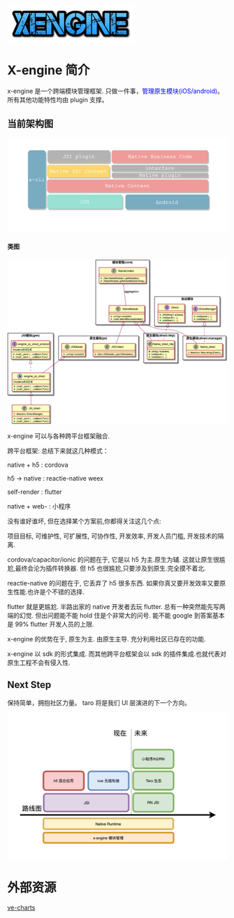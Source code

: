 ![](assets/cooltext363596337964428.png)

# X-engine 简介

x-engine 是一个跨端模块管理框架.
只做一件事，<span style="color:blue">管理原生模块(iOS/android)</span>。 所有其他功能特性均由 plugin 支撑。

<!-- tabs:start -->

## **当前架构图**

![](assets/image-20210422162652052.png)

#### **类图**

![](assets/image-20210422162839624.png)


<!-- tabs:end -->




x-engine 可以与各种跨平台框架融合.


跨平台框架: 总结下来就这几种模式：

native + h5  : cordova 

h5 -> native  : reactie-native  weex 

self-render   : flutter

native + web- : 小程序

没有谁好谁坏, 但在选择某个方案前,你都得关注这几个点:

项目目标, 可维护性, 可扩展性, 可协作性, 开发效率, 开发人员门槛, 开发技术的隔离.

cordova/capacitor/ionic 的问题在于, 它是以 h5 为主.原生为辅. 这就让原生很尴尬,最终会沦为插件转换器. 但 h5 也很尴尬,只要涉及到原生.完全摸不着北.

reactie-native  的问题在于, 它丢弃了 h5 很多东西. 如果你真又要开发效率又要原生性能.也许是个不错的选择.

flutter 就是更尴尬. 半路出家的 native 开发者去玩 flutter. 总有一种突然能先写两端的幻觉. 但出问题能不能 hold 住是个非常大的问号. 能不能 google 到答案基本是 99% flutter 开发人员的上限.




x-engine 的优势在于, 原生为主. 由原生主导. 充分利用社区已存在的功能.

x-engine 以 sdk 的形式集成. 而其他跨平台框架会以 sdk 的插件集成.也就代表对原生工程不会有侵入性. 



## Next Step

保持简单，拥抱社区力量。 taro 将是我们 UI 层演进的下一个方向。 

![image-20210514161052958](assets/image-20210514161052958.png)


# 外部资源
[ve-charts](https://vueblocks.github.io/ve-charts/#/chart-wordcloud)